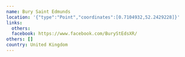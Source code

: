 ```yaml
---
name: Bury Saint Edmunds
location: '{"type":"Point","coordinates":[0.7104932,52.2429228]}'
links:
  others: 
  facebook: https://www.facebook.com/BuryStEdsXR/
others: []
country: United Kingdom
---
```

